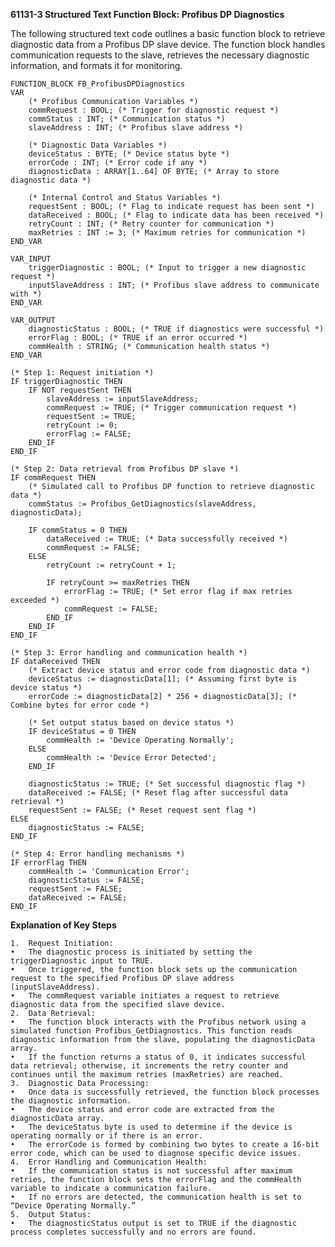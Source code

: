 **61131-3 Structured Text Function Block: Profibus DP Diagnostics**

The following structured text code outlines a basic function block to retrieve diagnostic data from a Profibus DP slave device. The function block handles communication requests to the slave, retrieves the necessary diagnostic information, and formats it for monitoring.

```
FUNCTION_BLOCK FB_ProfibusDPDiagnostics
VAR
    (* Profibus Communication Variables *)
    commRequest : BOOL; (* Trigger for diagnostic request *)
    commStatus : INT; (* Communication status *)
    slaveAddress : INT; (* Profibus slave address *)
    
    (* Diagnostic Data Variables *)
    deviceStatus : BYTE; (* Device status byte *)
    errorCode : INT; (* Error code if any *)
    diagnosticData : ARRAY[1..64] OF BYTE; (* Array to store diagnostic data *)

    (* Internal Control and Status Variables *)
    requestSent : BOOL; (* Flag to indicate request has been sent *)
    dataReceived : BOOL; (* Flag to indicate data has been received *)
    retryCount : INT; (* Retry counter for communication *)
    maxRetries : INT := 3; (* Maximum retries for communication *)
END_VAR

VAR_INPUT
    triggerDiagnostic : BOOL; (* Input to trigger a new diagnostic request *)
    inputSlaveAddress : INT; (* Profibus slave address to communicate with *)
END_VAR

VAR_OUTPUT
    diagnosticStatus : BOOL; (* TRUE if diagnostics were successful *)
    errorFlag : BOOL; (* TRUE if an error occurred *)
    commHealth : STRING; (* Communication health status *)
END_VAR

(* Step 1: Request initiation *)
IF triggerDiagnostic THEN
    IF NOT requestSent THEN
        slaveAddress := inputSlaveAddress;
        commRequest := TRUE; (* Trigger communication request *)
        requestSent := TRUE;
        retryCount := 0;
        errorFlag := FALSE;
    END_IF
END_IF

(* Step 2: Data retrieval from Profibus DP slave *)
IF commRequest THEN
    (* Simulated call to Profibus DP function to retrieve diagnostic data *)
    commStatus := Profibus_GetDiagnostics(slaveAddress, diagnosticData);

    IF commStatus = 0 THEN
        dataReceived := TRUE; (* Data successfully received *)
        commRequest := FALSE;
    ELSE
        retryCount := retryCount + 1;

        IF retryCount >= maxRetries THEN
            errorFlag := TRUE; (* Set error flag if max retries exceeded *)
            commRequest := FALSE;
        END_IF
    END_IF
END_IF

(* Step 3: Error handling and communication health *)
IF dataReceived THEN
    (* Extract device status and error code from diagnostic data *)
    deviceStatus := diagnosticData[1]; (* Assuming first byte is device status *)
    errorCode := diagnosticData[2] * 256 + diagnosticData[3]; (* Combine bytes for error code *)

    (* Set output status based on device status *)
    IF deviceStatus = 0 THEN
        commHealth := 'Device Operating Normally';
    ELSE
        commHealth := 'Device Error Detected';
    END_IF

    diagnosticStatus := TRUE; (* Set successful diagnostic flag *)
    dataReceived := FALSE; (* Reset flag after successful data retrieval *)
    requestSent := FALSE; (* Reset request sent flag *)
ELSE
    diagnosticStatus := FALSE;
END_IF

(* Step 4: Error handling mechanisms *)
IF errorFlag THEN
    commHealth := 'Communication Error';
    diagnosticStatus := FALSE;
    requestSent := FALSE;
    dataReceived := FALSE;
END_IF
```

**Explanation of Key Steps**

	1.	Request Initiation:
	•	The diagnostic process is initiated by setting the triggerDiagnostic input to TRUE.
	•	Once triggered, the function block sets up the communication request to the specified Profibus DP slave address (inputSlaveAddress).
	•	The commRequest variable initiates a request to retrieve diagnostic data from the specified slave device.
	2.	Data Retrieval:
	•	The function block interacts with the Profibus network using a simulated function Profibus_GetDiagnostics. This function reads diagnostic information from the slave, populating the diagnosticData array.
	•	If the function returns a status of 0, it indicates successful data retrieval; otherwise, it increments the retry counter and continues until the maximum retries (maxRetries) are reached.
	3.	Diagnostic Data Processing:
	•	Once data is successfully retrieved, the function block processes the diagnostic information.
	•	The device status and error code are extracted from the diagnosticData array.
	•	The deviceStatus byte is used to determine if the device is operating normally or if there is an error.
	•	The errorCode is formed by combining two bytes to create a 16-bit error code, which can be used to diagnose specific device issues.
	4.	Error Handling and Communication Health:
	•	If the communication status is not successful after maximum retries, the function block sets the errorFlag and the commHealth variable to indicate a communication failure.
	•	If no errors are detected, the communication health is set to “Device Operating Normally.”
	5.	Output Status:
	•	The diagnosticStatus output is set to TRUE if the diagnostic process completes successfully and no errors are found.

 
